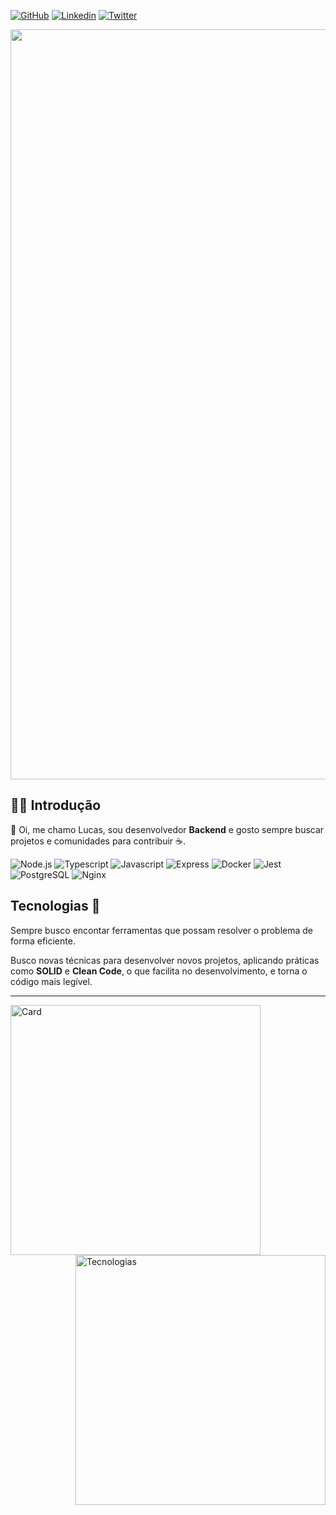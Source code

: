 [![GitHub][github-badge]][github-link]
[![Linkedin][likedin-badge]][linkedin-link] 
[![Twitter][Twitter-badge]][twitter-link]

<p align="center" >
  <img width="1200" src="https://user-images.githubusercontent.com/50425715/198173844-5023de9c-74fc-4000-ad40-086d13d56729.png" alt="Welcome" />
</p>

##  💁‍♀️ Introdução
👋 Oi, me chamo Lucas, sou desenvolvedor **Backend** e gosto sempre buscar projetos e comunidades para contribuir ☕.

![Node.js][node-dot-js]
![Typescript][typescript]
![Javascript][javascript]
![Express][express]
![Docker][docker]
![Jest][jest]
![PostgreSQL][postgresql]
![Nginx][nginx]

## Tecnologias 👾
Sempre busco encontar ferramentas que possam resolver o problema de forma eficiente.

Busco novas técnicas para desenvolver novos projetos, aplicando práticas como **SOLID** e **Clean Code**, o que facilita no desenvolvimento, e torna o código mais legível.

---

<p>
  <img align="left" width="400" src="https://github-readme-stats.vercel.app/api?username=DevRadhy&show_icons=true&theme=dracula" alt="Card" />
  <img align="right" width="400" src="https://github-readme-stats.vercel.app/api/top-langs/?username=DevRadhy&layout=compact&theme=dracula" alt="Tecnologias" />
</p>


<!-- Bages -->
[github-badge]: https://img.shields.io/badge/-DevRadhy-grey?style=for-the-badge&logo=github "Github"
[discord-badge]: https://img.shields.io/badge/-Radhy-grey?style=for-the-badge&logo=discord "Discord"
[likedin-badge]: https://img.shields.io/badge/-Lucas%20Jantsch%20Guedes-blue?style=for-the-badge&logo=linkedin "Linkedin"
[codewars-badge]: https://img.shields.io/badge/-Lucas%20Jantsch%20Guedes-grey?style=for-the-badge&logo=codewars&logoColor=ad2c27 "Codewars"
[instagram-badge]: https://img.shields.io/badge/-@Dev.Radhy-grey?style=for-the-badge&logo=instagram "Instagram"
[twitter-badge]: https://img.shields.io/badge/-@Dev__Radhy-grey?style=for-the-badge&logo=twitter "Twitter"

<!-- Tools -->
[docker]: https://user-images.githubusercontent.com/50425715/119236855-fee11700-bb0f-11eb-9d81-803771959948.png "Docker"
[node-dot-js]: https://user-images.githubusercontent.com/50425715/117381164-d3c0bb80-aeb1-11eb-9faa-bb7622919a46.png "Node.js"
[typescript]: https://user-images.githubusercontent.com/50425715/117381166-d4595200-aeb1-11eb-9ebf-6946d40f49ba.png "Typescript"
[javascript]: https://user-images.githubusercontent.com/50425715/117381162-d3282500-aeb1-11eb-97d4-a0cee9161151.png "Javascript"
[express]: https://user-images.githubusercontent.com/50425715/117381158-d28f8e80-aeb1-11eb-82c2-5d9e1520cbbe.png "Express"
[postgresql]: https://user-images.githubusercontent.com/50425715/117381165-d3c0bb80-aeb1-11eb-8e93-82676e0b7db6.png "PostgreSQL"
[jest]: https://user-images.githubusercontent.com/50425715/119237075-677cc380-bb11-11eb-9358-376c6bcd0645.png "Jest"
[github]: https://user-images.githubusercontent.com/50425715/119237437-2edde980-bb13-11eb-9ede-000023d3807c.png "Github"
[nginx]: https://user-images.githubusercontent.com/50425715/119852460-afbb2d80-bee5-11eb-9922-7e399830f833.png "Nginx"

<!-- Links -->
[github-link]: https://github.com/DevRadhy
[linkedin-link]: https://www.linkedin.com/in/lucas-jantsch-guedes/
[codewars-link]: https://www.codewars.com/users/Lucas%20Jantsch%20Guedes
[instagram-link]: https://www.instagram.com/dev.radhy
[twitter-link]: https://twitter.com/Dev_Radhy
[spotify-link]: https://open.spotify.com/user/31i6gzydhylswa4pszmgiml2mvna
[youtubemusic-link]: https://music.youtube.com/channel/UCkgWGGoaukJyfu_zu57hcgw
